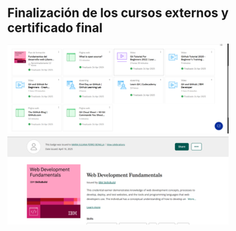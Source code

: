 # Finalización de los cursos externos y certificado final

![alt text](imagenes/FinCursos.png)
![alt text](imagenes/CertificadoFinal.png)
